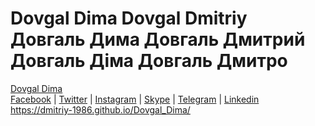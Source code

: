 # Dovgal Dima Dovgal Dmitriy Довгаль Дима Довгаль Дмитрий Довгаль Діма Довгаль Дмитро
<a href="http://dovgaldima.pp.ua">Dovgal Dima</a><br>
<a title="Facebook" href="https://www.facebook.com/profile.php?id=100026817609832">Facebook</a> |
<a title="Twitter" href="https://twitter.com/siEcDal41krrZOe">Twitter</a> |
<a title="Instagram" href="https://www.instagram.com/dmitriy_dovgal/?hl=ru">Instagram</a> |
<a  title="Skype" href="skype:+380981180209?call">Skype</a> |
<a title="Telegram" href="tg://resolve?domain=DovgalDmitriy">Telegram</a> |
 <a title="Linkedin" href="https://www.linkedin.com/in/%D0%B4%D0%BC%D0%B8%D1%82%D1%80%D0%B8%D0%B9-%D0%B4%D0%BE%D0%B2%D0%B3%D0%B0%D0%BB%D1%8C-2672141a2/">Linkedin</a>
 <br>
https://dmitriy-1986.github.io/Dovgal_Dima/


